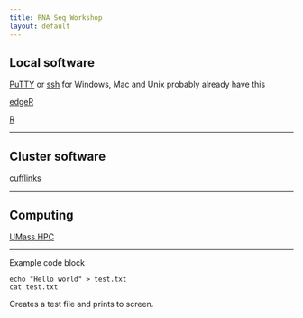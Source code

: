 ```yaml
---
title: RNA Seq Workshop
layout: default
---
```


## Local software


[PuTTY](http://www.putty.org/) or
[ssh](http://www.openssh.com/)
for Windows, Mac and Unix probably already have this

[edgeR](http://master.bioconductor.org/packages/release/bioc/html/edgeR.html "edgeR")

[R](http://www.r-project.org/)


---


## Cluster software

[cufflinks](https://github.com/cole-trapnell-lab/cufflinks "cufflinks")


---

## Computing

[UMass HPC](http://wiki.umassrc.org/wiki/index.php/Main_Page)  


---

Example code block

    echo "Hello world" > test.txt
    cat test.txt 

Creates a test file and prints to screen.
